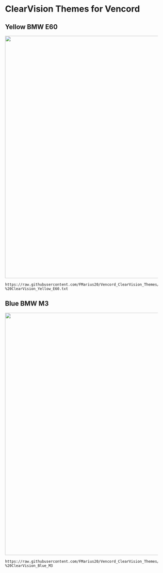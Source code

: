 
# ClearVision Themes for Vencord



## Yellow BMW E60

<img src="https://i.imgur.com/Cu2MRML.png" width="800">

```
https://raw.githubusercontent.com/FMarius20/Vencord_ClearVision_Themes/main/Yellow%20-%20ClearVision_Yellow_E60.txt
```


## Blue BMW M3

<img src="https://i.imgur.com/yiWNGfY.png" width="800">

```
https://raw.githubusercontent.com/FMarius20/Vencord_ClearVision_Themes/main/Blue%20-%20ClearVision_Blue_M3
```
